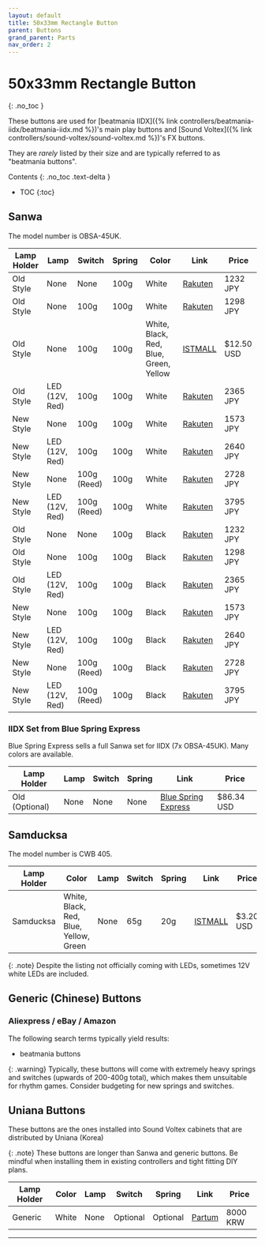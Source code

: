 ```yaml
---
layout: default
title: 50x33mm Rectangle Button
parent: Buttons
grand_parent: Parts
nav_order: 2
---
```


# 50x33mm Rectangle Button
{: .no_toc }

These buttons are used for [beatmania IIDX]({% link controllers/beatmania-iidx/beatmania-iidx.md %})'s main play buttons and [Sound Voltex]({% link controllers/sound-voltex/sound-voltex.md %})'s FX buttons.

They are *rarely* listed by their size and are typically referred to as "beatmania buttons".

Contents
{: .no_toc .text-delta }

- TOC
{:toc}

## Sanwa

The model number is OBSA-45UK.

| **Lamp Holder** | **Lamp**           | **Switch**  | **Spring** | **Color** | **Link**       | **Price**  |
|-----------------|--------------------|-------------|------------|-----------|----------------|------------|
| Old Style       | None               | None        | 100g       | White     | [Rakuten][R1]  | 1232 JPY   |
| Old Style       | None               | 100g        | 100g       | White     | [Rakuten][R2]  | 1298 JPY   |
| Old Style       | None               | 100g        | 100g       | White, Black, Red, Blue, Green, Yellow     | [ISTMALL][I1]  | $12.50 USD |
| Old Style       | LED (12V, Red)     | 100g        | 100g       | White     | [Rakuten][R3]  | 2365 JPY   |
| New Style       | None               | 100g        | 100g       | White     | [Rakuten][R4]  | 1573 JPY   |
| New Style       | LED (12V, Red)     | 100g        | 100g       | White     | [Rakuten][R5]  | 2640 JPY   |
| New Style       | None               | 100g (Reed) | 100g       | White     | [Rakuten][R6]  | 2728 JPY   |
| New Style       | LED (12V, Red)     | 100g (Reed) | 100g       | White     | [Rakuten][R7]  | 3795 JPY   |
| Old Style       | None               | None        | 100g       | Black     | [Rakuten][R8]  | 1232 JPY   |
| Old Style       | None               | 100g        | 100g       | Black     | [Rakuten][R9]  | 1298 JPY   |
| Old Style       | LED (12V, Red)     | 100g        | 100g       | Black     | [Rakuten][R10] | 2365 JPY   |
| New Style       | None               | 100g        | 100g       | Black     | [Rakuten][R11] | 1573 JPY   |
| New Style       | LED (12V, Red)     | 100g        | 100g       | Black     | [Rakuten][R12] | 2640 JPY   |
| New Style       | None               | 100g (Reed) | 100g       | Black     | [Rakuten][R13] | 2728 JPY   |
| New Style       | LED (12V, Red)     | 100g (Reed) | 100g       | Black     | [Rakuten][R14] | 3795 JPY   |

### IIDX Set from Blue Spring Express

Blue Spring Express sells a full Sanwa set for IIDX (7x OBSA-45UK). Many colors are available.

| **Lamp Holder** | **Lamp** | **Switch**  | **Spring** | **Link**                   | **Price**   |
|-----------------|----------|-------------|------------|----------------------------|-------------|
| Old (Optional)  | None     | None        | None       | [Blue Spring Express][B1]  | $86.34 USD |

## Samducksa

The model number is CWB 405.

| **Lamp Holder** | **Color**                              | **Lamp** | **Switch** | **Spring** | **Link**      | **Price**  |
|-----------------|----------------------------------------|----------|------------|------------|---------------|------------|
| Samducksa       | White, Black, Red, Blue, Yellow, Green | None     | 65g        | 20g        | [ISTMALL][I2] | $3.20 USD  |

{: .note}
Despite the listing not officially coming with LEDs, sometimes 12V white LEDs are included.

## Generic (Chinese) Buttons

### Aliexpress / eBay / Amazon

The following search terms typically yield results:

* beatmania buttons

{: .warning}
Typically, these buttons will come with extremely heavy springs and switches (upwards of 200-400g total), which makes them unsuitable for rhythm games. Consider budgeting for new springs and switches.

## Uniana Buttons

These buttons are the ones installed into Sound Voltex cabinets that are distributed by Uniana (Korea)

{: .note}
These buttons are longer than Sanwa and generic buttons. Be mindful when installing them in existing controllers and tight fitting DIY plans.

| **Lamp Holder** | **Color** | **Lamp** | **Switch**  | **Spring** | **Link**      | **Price** |
|-----------------|-----------|----------|-------------|------------|---------------|-----------|
| Generic         | White     | None     | Optional    | Optional   | [Partum][P1]  | 8000 KRW  |

----

[R1]: https://item.rakuten.co.jp/sanwadenshi/ilumb_5000/
[R2]: https://item.rakuten.co.jp/sanwadenshi/ilumb_100/
[R3]: https://item.rakuten.co.jp/sanwadenshi/ilumb_099/
[R4]: https://item.rakuten.co.jp/sanwadenshi/ilumb_104/
[R5]: https://item.rakuten.co.jp/sanwadenshi/ilumb_103/
[R6]: https://item.rakuten.co.jp/sanwadenshi/ilumb_108/
[R7]: https://item.rakuten.co.jp/sanwadenshi/ilumb_107/
[R8]: https://item.rakuten.co.jp/sanwadenshi/ilumb_5001/
[R9]: https://item.rakuten.co.jp/sanwadenshi/ilumb_098/
[R10]: https://item.rakuten.co.jp/sanwadenshi/ilumb_097/
[R11]: https://item.rakuten.co.jp/sanwadenshi/ilumb_102/
[R12]: https://item.rakuten.co.jp/sanwadenshi/ilumb_101/
[R13]: https://item.rakuten.co.jp/sanwadenshi/ilumb_106/
[R14]: https://item.rakuten.co.jp/sanwadenshi/ilumb_105/

[I1]: https://www.us.istmall.co.kr/Product/Detail/view/pid/39/cid/161
[I2]: https://www.us.istmall.co.kr/Product/Detail/view/pid/71/cid/161

[B1]: https://bluespringexpress.net/en-us/products/iidx-sanwa-set
[P1]: https://smartstore.naver.com/partum/products/5882277767